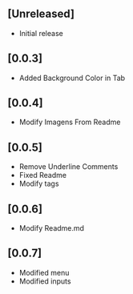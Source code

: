 ## [Unreleased]

- Initial release

## [0.0.3]

- Added Background Color in Tab

## [0.0.4]

- Modify Imagens From Readme

## [0.0.5]

- Remove Underline Comments
- Fixed Readme
- Modify tags

## [0.0.6]

- Modify Readme.md

## [0.0.7]

- Modified menu
- Modified inputs